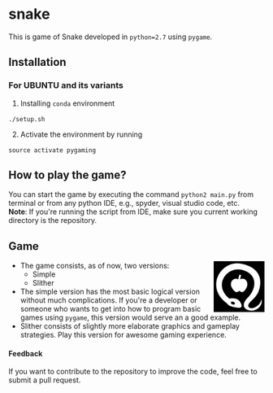 # snake
This is game of Snake developed in `python=2.7` using `pygame`.

## Installation
### For UBUNTU and its variants
1. Installing `conda` environment
```
./setup.sh
```
2. Activate the environment by running
```
source activate pygaming
```

## How to play the game?
You can start the game by executing the command `python2 main.py` from terminal
or from any python IDE, e.g., spyder, visual studio code, etc.<br>
**Note**: If you're running the script from IDE, make sure you current working directory is the repository.

## Game
<img align="right" src="images/temptation.png" height=100>

- The game consists, as of now, two versions:
    + Simple
    + Slither
- The simple version has the most basic logical version without much complications. If you're a developer or someone who wants to get into how to program basic games using `pygame`, this version would serve an a good example.
- Slither consists of slightly more elaborate graphics and gameplay strategies. Play this version for awesome gaming experience.

#### Feedback
If you want to contribute to the repository to improve the code, feel free to submit a pull request.
